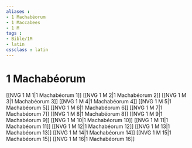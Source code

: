 ```yaml
---
aliases : 
- 1 Machabéorum
- 1 Maccabees
- 1 M
tags : 
- Bible/1M
- latin
cssclass : latin
---
```


# 1 Machabéorum

[[NVG 1 M 1|1 Machabéorum 1]]
[[NVG 1 M 2|1 Machabéorum 2]]
[[NVG 1 M 3|1 Machabéorum 3]]
[[NVG 1 M 4|1 Machabéorum 4]]
[[NVG 1 M 5|1 Machabéorum 5]]
[[NVG 1 M 6|1 Machabéorum 6]]
[[NVG 1 M 7|1 Machabéorum 7]]
[[NVG 1 M 8|1 Machabéorum 8]]
[[NVG 1 M 9|1 Machabéorum 9]]
[[NVG 1 M 10|1 Machabéorum 10]]
[[NVG 1 M 11|1 Machabéorum 11]]
[[NVG 1 M 12|1 Machabéorum 12]]
[[NVG 1 M 13|1 Machabéorum 13]]
[[NVG 1 M 14|1 Machabéorum 14]]
[[NVG 1 M 15|1 Machabéorum 15]]
[[NVG 1 M 16|1 Machabéorum 16]]
